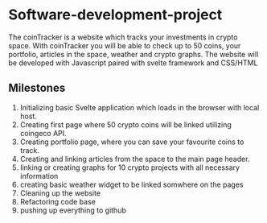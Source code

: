 # Software-development-project
The coinTracker is a website which tracks your investments in crypto space.
With coinTracker you will be able to check up to 50 coins, your portfolio, articles in the space, weather and crypto graphs.
The website will be developed with Javascript paired with svelte framework and CSS/HTML
## Milestones
1. Initializing basic Svelte application which loads in the browser with local host.
2. Creating first page where 50 crypto coins will be linked utilizing coingeco API.
3. Creating portfolio page, where you can save your favourite coins to track.
4. Creating and linking articles from the space to the main page header.
5. linking or creating graphs for 10 crypto projects with all necessary information
6. creating basic weather widget to be linked somwhere on the pages
7. Cleaning up the website
8. Refactoring code base
9. pushing up everything to github
